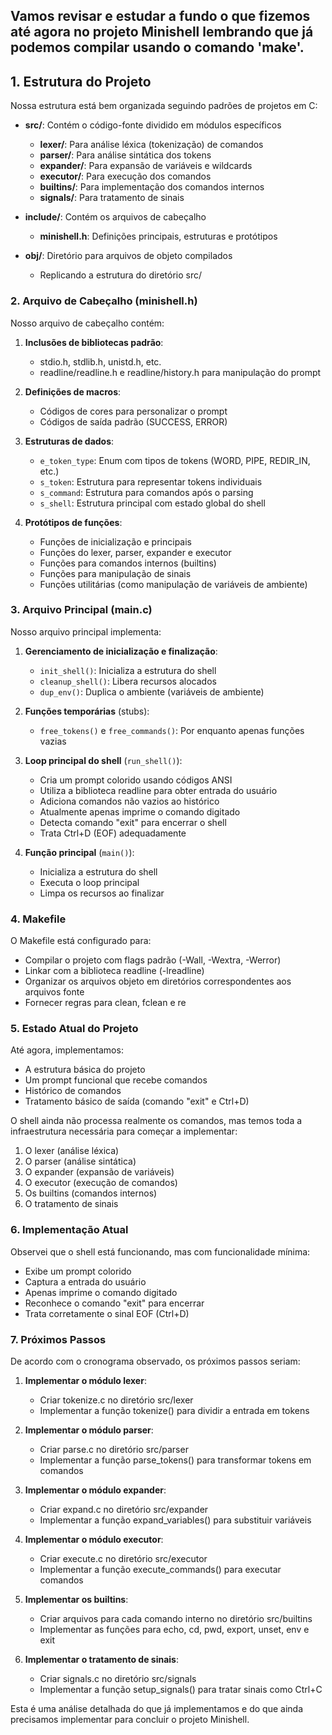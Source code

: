 ## Vamos revisar e estudar a fundo o que fizemos até agora no projeto Minishell lembrando que já podemos compilar usando o comando 'make'.

## 1. Estrutura do Projeto

Nossa estrutura está bem organizada seguindo padrões de projetos em C:

- **src/**: Contém o código-fonte dividido em módulos específicos
  - **lexer/**: Para análise léxica (tokenização) de comandos
  - **parser/**: Para análise sintática dos tokens
  - **expander/**: Para expansão de variáveis e wildcards
  - **executor/**: Para execução dos comandos
  - **builtins/**: Para implementação dos comandos internos
  - **signals/**: Para tratamento de sinais

- **include/**: Contém os arquivos de cabeçalho
  - **minishell.h**: Definições principais, estruturas e protótipos

- **obj/**: Diretório para arquivos de objeto compilados
  - Replicando a estrutura do diretório src/

### 2. Arquivo de Cabeçalho (minishell.h)

Nosso arquivo de cabeçalho contém:

1. **Inclusões de bibliotecas padrão**:
   - stdio.h, stdlib.h, unistd.h, etc.
   - readline/readline.h e readline/history.h para manipulação do prompt

2. **Definições de macros**:
   - Códigos de cores para personalizar o prompt
   - Códigos de saída padrão (SUCCESS, ERROR)

3. **Estruturas de dados**:
   - `e_token_type`: Enum com tipos de tokens (WORD, PIPE, REDIR_IN, etc.)
   - `s_token`: Estrutura para representar tokens individuais
   - `s_command`: Estrutura para comandos após o parsing
   - `s_shell`: Estrutura principal com estado global do shell

4. **Protótipos de funções**:
   - Funções de inicialização e principais
   - Funções do lexer, parser, expander e executor
   - Funções para comandos internos (builtins)
   - Funções para manipulação de sinais
   - Funções utilitárias (como manipulação de variáveis de ambiente)

### 3. Arquivo Principal (main.c)

Nosso arquivo principal implementa:

1. **Gerenciamento de inicialização e finalização**:
   - `init_shell()`: Inicializa a estrutura do shell
   - `cleanup_shell()`: Libera recursos alocados
   - `dup_env()`: Duplica o ambiente (variáveis de ambiente)

2. **Funções temporárias** (stubs):
   - `free_tokens()` e `free_commands()`: Por enquanto apenas funções vazias

3. **Loop principal do shell** (`run_shell()`):
   - Cria um prompt colorido usando códigos ANSI
   - Utiliza a biblioteca readline para obter entrada do usuário
   - Adiciona comandos não vazios ao histórico
   - Atualmente apenas imprime o comando digitado
   - Detecta comando "exit" para encerrar o shell
   - Trata Ctrl+D (EOF) adequadamente

4. **Função principal** (`main()`):
   - Inicializa a estrutura do shell
   - Executa o loop principal
   - Limpa os recursos ao finalizar

### 4. Makefile

O Makefile está configurado para:
- Compilar o projeto com flags padrão (-Wall, -Wextra, -Werror)
- Linkar com a biblioteca readline (-lreadline)
- Organizar os arquivos objeto em diretórios correspondentes aos arquivos fonte
- Fornecer regras para clean, fclean e re

### 5. Estado Atual do Projeto

Até agora, implementamos:
- A estrutura básica do projeto
- Um prompt funcional que recebe comandos
- Histórico de comandos
- Tratamento básico de saída (comando "exit" e Ctrl+D)

O shell ainda não processa realmente os comandos, mas temos toda a infraestrutura necessária para começar a implementar:
1. O lexer (análise léxica)
2. O parser (análise sintática)
3. O expander (expansão de variáveis)
4. O executor (execução de comandos)
5. Os builtins (comandos internos)
6. O tratamento de sinais

### 6. Implementação Atual

Observei que o shell está funcionando, mas com funcionalidade mínima:
- Exibe um prompt colorido
- Captura a entrada do usuário
- Apenas imprime o comando digitado
- Reconhece o comando "exit" para encerrar
- Trata corretamente o sinal EOF (Ctrl+D)

### 7. Próximos Passos

De acordo com o cronograma observado, os próximos passos seriam:

1. **Implementar o módulo lexer**:
   - Criar tokenize.c no diretório src/lexer
   - Implementar a função tokenize() para dividir a entrada em tokens

2. **Implementar o módulo parser**:
   - Criar parse.c no diretório src/parser
   - Implementar a função parse_tokens() para transformar tokens em comandos

3. **Implementar o módulo expander**:
   - Criar expand.c no diretório src/expander
   - Implementar a função expand_variables() para substituir variáveis

4. **Implementar o módulo executor**:
   - Criar execute.c no diretório src/executor
   - Implementar a função execute_commands() para executar comandos

5. **Implementar os builtins**:
   - Criar arquivos para cada comando interno no diretório src/builtins
   - Implementar as funções para echo, cd, pwd, export, unset, env e exit

6. **Implementar o tratamento de sinais**:
   - Criar signals.c no diretório src/signals
   - Implementar a função setup_signals() para tratar sinais como Ctrl+C

Esta é uma análise detalhada do que já implementamos e do que ainda precisamos implementar para concluir o projeto Minishell.